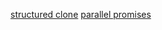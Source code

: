 [structured clone](https://developer.mozilla.org/en-US/docs/Web/API/structuredClone)
[parallel promises](https://julesblom.com/writing/running-promises-in-parallel)
